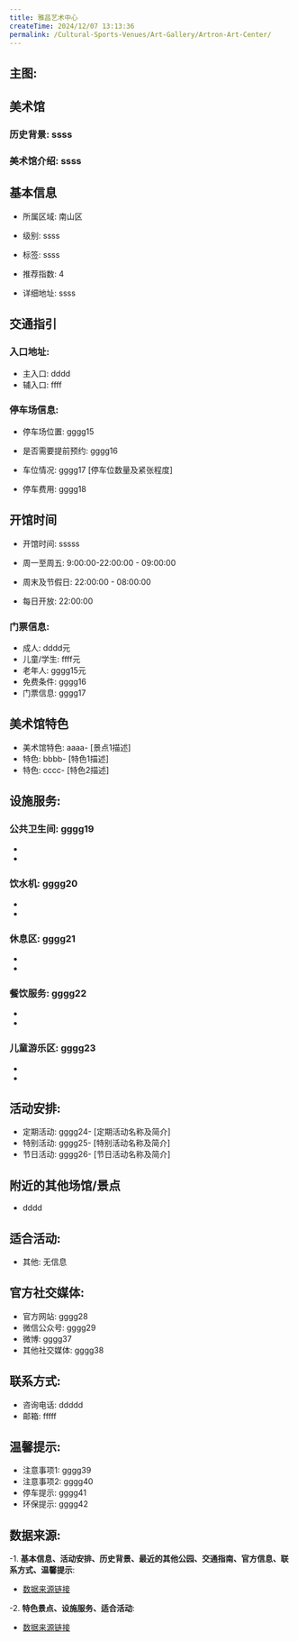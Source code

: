 ```yaml
---
title: 雅昌艺术中心
createTime: 2024/12/07 13:13:36
permalink: /Cultural-Sports-Venues/Art-Gallery/Artron-Art-Center/
---
```


## 主图:
<ImageCard
image="https://www.szartm.com/open/images/gkbg.png"
title= "雅昌艺术中心"
description= "ssss"
date="2024/12/07"
href="/"
author="sunshang-hl"
/>
## 美术馆
### 历史背景: ssss
### 美术馆介绍: ssss
## 基本信息

- 所属区域: 南山区

- 级别: ssss

- 标签: ssss

- 推荐指数: 4

- 详细地址: ssss

## 交通指引

### 入口地址:
- 主入口: dddd
- 辅入口: ffff
### 停车场信息:
- 停车场位置: gggg15

- 是否需要提前预约: gggg16

- 车位情况: gggg17 [停车位数量及紧张程度]

- 停车费用: gggg18

## 开馆时间
- 开馆时间: sssss

- 周一至周五: 9:00:00-22:00:00 - 09:00:00
- 周末及节假日: 22:00:00 - 08:00:00
- 每日开放: 22:00:00

### 门票信息:
- 成人: dddd元
- 儿童/学生: ffff元
- 老年人: gggg15元
- 免费条件: gggg16
- 门票信息: gggg17
## 美术馆特色
- 美术馆特色: aaaa- [景点1描述]
- 特色: bbbb- [特色1描述]
- 特色: cccc- [特色2描述]
## 设施服务:
### 公共卫生间: gggg19
- 
- 
### 饮水机: gggg20
- 
- 
### 休息区: gggg21
- 
- 
### 餐饮服务: gggg22
- 
- 
### 儿童游乐区: gggg23
- 
- 
## 活动安排:
- 定期活动: gggg24- [定期活动名称及简介]
- 特别活动: gggg25- [特别活动名称及简介]
- 节日活动: gggg26- [节日活动名称及简介]
## 附近的其他场馆/景点
- dddd

## 适合活动:
- 其他: 无信息

## 官方社交媒体:
- 官方网站: gggg28
- 微信公众号: gggg29
- 微博: gggg37
- 其他社交媒体: gggg38

## 联系方式:
- 咨询电话: ddddd 
- 邮箱: fffff

## 温馨提示:
- 注意事项1: gggg39
- 注意事项2: gggg40
- 停车提示: gggg41
- 环保提示: gggg42

## 数据来源:
-1. **基本信息、活动安排、历史背景、最近的其他公园、交通指南、官方信息、联系方式、温馨提示**:
- [数据来源链接](http://wtl.sz.gov.cn/ggfw/whl/msgylb/index.html)

-2. **特色景点、设施服务、适合活动**:
- [数据来源链接](http://wtl.sz.gov.cn/ggfw/whl/msgylb/index.html)

